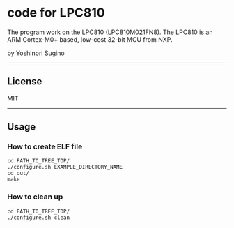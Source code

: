 # code for LPC810
The program work on the LPC810 (LPC810M021FN8).
The LPC810 is an ARM Cortex-M0+ based, low-cost 32-bit MCU from NXP.

by Yoshinori Sugino

---

## License
MIT

---

## Usage

### How to create ELF file

    cd PATH_TO_TREE_TOP/
    ./configure.sh EXAMPLE_DIRECTORY_NAME
    cd out/
    make

### How to clean up

    cd PATH_TO_TREE_TOP/
    ./configure.sh clean

